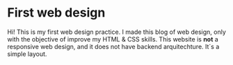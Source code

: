 # First web design
Hi! This is my first web design practice.
I made this blog of web design, only with the objective of improve my HTML & CSS skills.
This website is **not** a responsive web design, and it does not have backend arquitechture. It´s a simple layout.
